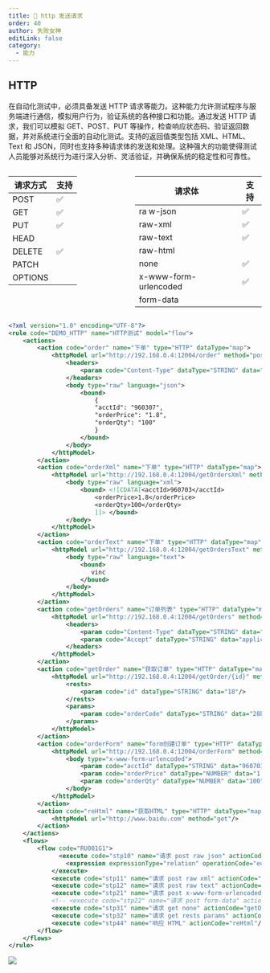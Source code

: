 ```yaml
---
title: 🍒 http 发送请求
order: 40
author: 失败女神
editLink: false
category:
  - 能力
---
```


## HTTP

在自动化测试中，必须具备发送 HTTP 请求等能力。这种能力允许测试程序与服务端进行通信，模拟用户行为，验证系统的各种接口和功能。通过发送 HTTP 请求，我们可以模拟 GET、POST、PUT 等操作，检查响应状态码、验证返回数据，并对系统进行全面的自动化测试。支持的返回值类型包括 XML、HTML、Text 和 JSON，同时也支持多种请求体的发送和处理。这种强大的功能使得测试人员能够对系统行为进行深入分析、灵活验证，并确保系统的稳定性和可靠性。

<div style="display: flex;">
  <div style="flex: 1;">
    
| 请求方式 | 支持 |
| -------- | ---- |
| POST     | ✅   |
| GET      | ✅   |
| PUT      | ✅   |
| HEAD     |      |
| DELETE   | ✅   |
| PATCH    |      |
| OPTIONS  |      |

  </div>
  <div style="flex: 1;">

| 请求体                | 支持 |
| --------------------- | ---- |
| ra w-json              | ✅   |
| raw-xml               | ✅   |
| raw-text              | ✅   |
| raw-html              |      |
| none                  | ✅   |
| x-www-form-urlencoded | ✅   |
| form-data             |      |

  </div>
</div>

<div style="display: flex; justify-content: center; align-items: center;">

</div>

```xml copy
<?xml version="1.0" encoding="UTF-8"?>
<rule code="DEMO_HTTP" name="HTTP测试" model="flow">
    <actions>
        <action code="order" name="下单" type="HTTP" dataType="map">
            <httpModel url="http://192.168.0.4:12004/order" method="post">
                <headers>
                    <param code="Content-Type" dataType="STRING" data="application/json;charset=utf-8"/>
                </headers>
                <body type="raw" language="json">
                    <bound>
                        {
                        "acctId": "960307",
                        "orderPrice": "1.8",
                        "orderQty": "100"
                        }
                    </bound>
                </body>
            </httpModel>
        </action>
        <action code="orderXml" name="下单" type="HTTP" dataType="map">
            <httpModel url="http://192.168.0.4:12004/getOrdersXml" method="post">
                <body type="raw" language="xml">
                    <bound> <![CDATA[<acctId>960703</acctId>
                        <orderPrice>1.8</orderPrice>
                        <orderQty>100</orderQty>
                        ]]> </bound>
                </body>
            </httpModel>
        </action>
        <action code="orderText" name="下单" type="HTTP" dataType="map">
            <httpModel url="http://192.168.0.4:12004/getOrdersText" method="post">
                <body type="raw" language="text">
                    <bound>
                       vinc
                    </bound>
                </body>
            </httpModel>
        </action>
        <action code="getOrders" name="订单列表" type="HTTP" dataType="map">
            <httpModel url="http://192.168.0.4:12004/getOrders" method="get">
                <headers>
                    <param code="Content-Type" dataType="STRING" data="application/json;charset=utf-8"/>
                    <param code="Accept" dataType="STRING" data="application/json"/>
                </headers>
            </httpModel>
        </action>
        <action code="getOrder" name="获取订单" type="HTTP" dataType="map">
            <httpModel url="http://192.168.0.4:12004/getOrder/{id}" method="get">
                <rests>
                    <param code="id" dataType="STRING" data="18"/>
                </rests>
                <params>
                    <param code="orderCode" dataType="STRING" data="28bcff20b0"/>
                </params>
            </httpModel>
        </action>
        <action code="orderForm" name="form创建订单" type="HTTP" dataType="map">
            <httpModel url="http://192.168.0.4:12004/orderForm" method="post">
                <body type="x-www-form-urlencoded">
                    <param code="acctId" dataType="STRING" data="960703"/>
                    <param code="orderPrice" dataType="NUMBER" data="1.8"/>
                    <param code="orderQty" dataType="NUMBER" data="100"/>
                </body>
            </httpModel>
        </action>
        <action code="reHtml" name="获取HTML" type="HTTP" dataType="map">
            <httpModel url="http://www.baidu.com" method="get"/>
        </action>
    </actions>
    <flows>
        <flow code="RU001G1">
              <execute code="stp10" name="请求 post raw json" actionCode="order">
                <expression expressionType="relation" operationCode="eq" dataType="STRING" cover="${data.code}" threshold="200"/>
            </execute>
            <execute code="stp11" name="请求 post raw xml" actionCode="orderXml"/>
            <execute code="stp12" name="请求 post raw text" actionCode="orderText"/>
            <execute code="stp21" name="请求 post x-www-form-urlencoded" actionCode="orderForm"/>
            <!-- <execute code="stp22" name="请求 post form-data" actionCode="orderForm"/> -->
            <execute code="stp31" name="请求 get none" actionCode="getOrders"/>
            <execute code="stp32" name="请求 get rests params" actionCode="getOrder"/>
            <execute code="stp44" name="响应 HTML" actionCode="reHtml"/>
        </flow>
    </flows>
</rule>

```

<img class="heardImg" src="/demo/http.png">
